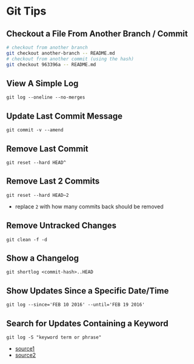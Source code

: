 # Git Tips

## Checkout a File From Another Branch / Commit

```bash
# checkout from another branch
git checkout another-branch -- README.md
# checkout from another commit (using the hash)
git checkout 963396a -- README.md
```

## View A Simple Log

`git log --oneline --no-merges`

## Update Last Commit Message

`git commit -v --amend`

## Remove Last Commit

`git reset --hard HEAD^`

## Remove Last 2 Commits

`git reset --hard HEAD~2`

- replace `2` with how many commits back should be removed

## Remove Untracked Changes

`git clean -f -d`

## Show a Changelog

`git shortlog <commit-hash>..HEAD`

## Show Updates Since a Specific Date/Time

`git log --since='FEB 10 2016' --until='FEB 19 2016'`

## Search for Updates Containing a Keyword

`git log -S "keyword term or phrase"`

- [source1](https://dev.to/jacobherrington/10-git-tricks-to-save-your-time-and-sanity-289h)
- [source2](https://gist.github.com/CrookedNumber/8964442)
